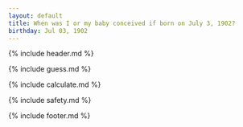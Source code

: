 ```yaml
---
layout: default
title: When was I or my baby conceived if born on July 3, 1902?
birthday: Jul 03, 1902
---
```


{% include header.md %}

{% include guess.md %}

{% include calculate.md %}

{% include safety.md %}

{% include footer.md %}



